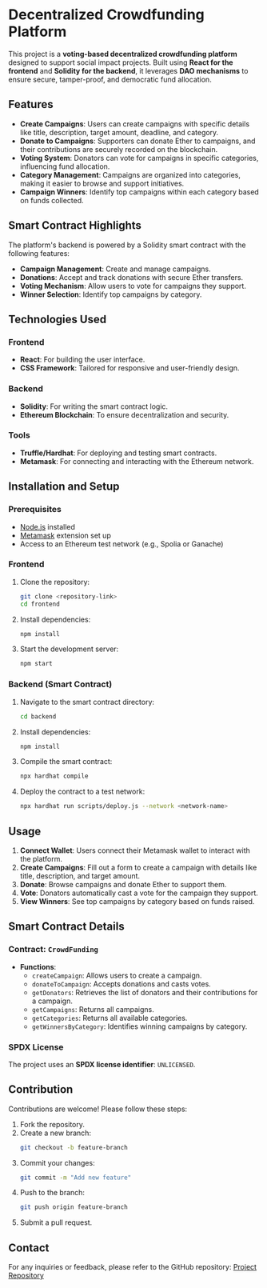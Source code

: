 # Decentralized Crowdfunding Platform

This project is a **voting-based decentralized crowdfunding platform** designed to support social impact projects. Built using **React for the frontend** and **Solidity for the backend**, it leverages **DAO mechanisms** to ensure secure, tamper-proof, and democratic fund allocation.

## Features

- **Create Campaigns**: Users can create campaigns with specific details like title, description, target amount, deadline, and category.
- **Donate to Campaigns**: Supporters can donate Ether to campaigns, and their contributions are securely recorded on the blockchain.
- **Voting System**: Donators can vote for campaigns in specific categories, influencing fund allocation.
- **Category Management**: Campaigns are organized into categories, making it easier to browse and support initiatives.
- **Campaign Winners**: Identify top campaigns within each category based on funds collected.

## Smart Contract Highlights

The platform's backend is powered by a Solidity smart contract with the following features:

- **Campaign Management**: Create and manage campaigns.
- **Donations**: Accept and track donations with secure Ether transfers.
- **Voting Mechanism**: Allow users to vote for campaigns they support.
- **Winner Selection**: Identify top campaigns by category.

## Technologies Used

### Frontend
- **React**: For building the user interface.
- **CSS Framework**: Tailored for responsive and user-friendly design.

### Backend
- **Solidity**: For writing the smart contract logic.
- **Ethereum Blockchain**: To ensure decentralization and security.

### Tools
- **Truffle/Hardhat**: For deploying and testing smart contracts.
- **Metamask**: For connecting and interacting with the Ethereum network.

## Installation and Setup

### Prerequisites

- [Node.js](https://nodejs.org/) installed
- [Metamask](https://metamask.io/) extension set up
- Access to an Ethereum test network (e.g., Spolia or Ganache)

### Frontend

1. Clone the repository:
   ```bash
   git clone <repository-link>
   cd frontend
   ```
2. Install dependencies:
   ```bash
   npm install
   ```
3. Start the development server:
   ```bash
   npm start
   ```

### Backend (Smart Contract)

1. Navigate to the smart contract directory:
   ```bash
   cd backend
   ```
2. Install dependencies:
   ```bash
   npm install
   ```
3. Compile the smart contract:
   ```bash
   npx hardhat compile
   ```
4. Deploy the contract to a test network:
   ```bash
   npx hardhat run scripts/deploy.js --network <network-name>
   ```

## Usage

1. **Connect Wallet**: Users connect their Metamask wallet to interact with the platform.
2. **Create Campaigns**: Fill out a form to create a campaign with details like title, description, and target amount.
3. **Donate**: Browse campaigns and donate Ether to support them.
4. **Vote**: Donators automatically cast a vote for the campaign they support.
5. **View Winners**: See top campaigns by category based on funds raised.

## Smart Contract Details

### Contract: `CrowdFunding`

- **Functions**:
  - `createCampaign`: Allows users to create a campaign.
  - `donateToCampaign`: Accepts donations and casts votes.
  - `getDonators`: Retrieves the list of donators and their contributions for a campaign.
  - `getCampaigns`: Returns all campaigns.
  - `getCategories`: Returns all available categories.
  - `getWinnersByCategory`: Identifies winning campaigns by category.

### SPDX License

The project uses an **SPDX license identifier**: `UNLICENSED`.

## Contribution

Contributions are welcome! Please follow these steps:

1. Fork the repository.
2. Create a new branch:
   ```bash
   git checkout -b feature-branch
   ```
3. Commit your changes:
   ```bash
   git commit -m "Add new feature"
   ```
4. Push to the branch:
   ```bash
   git push origin feature-branch
   ```
5. Submit a pull request.


## Contact

For any inquiries or feedback, please refer to the GitHub repository: [Project Repository](<github-link>)
